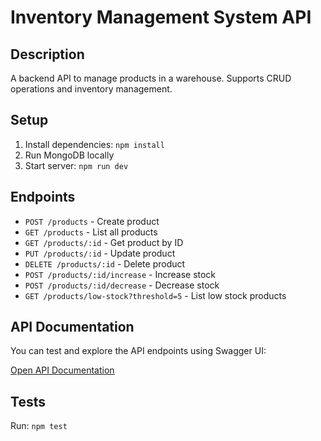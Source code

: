 # Inventory Management System API

## Description
A backend API to manage products in a warehouse. Supports CRUD operations and inventory management.

## Setup
1. Install dependencies: `npm install`
2. Run MongoDB locally
3. Start server: `npm run dev`

## Endpoints
- `POST /products` - Create product
- `GET /products` - List all products
- `GET /products/:id` - Get product by ID
- `PUT /products/:id` - Update product
- `DELETE /products/:id` - Delete product
- `POST /products/:id/increase` - Increase stock
- `POST /products/:id/decrease` - Decrease stock
- `GET /products/low-stock?threshold=5` - List low stock products

## API Documentation
You can test and explore the API endpoints using Swagger UI:

[Open API Documentation](http://localhost:3000/api-docs)

## Tests
Run: `npm test`
